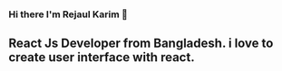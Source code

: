 ### Hi there I'm Rejaul Karim 👋

## React Js Developer from  Bangladesh. i love to create user interface with react.
